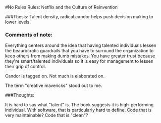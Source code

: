 #No Rules Rules: Netflix and the Culture of Reinvention

###Thesis:
Talent density, radical candor helps push decision making to lower levels.

### Comments of note:
Everything centers around the idea that having talented individuals lessen the beaurocratic guardrails that you have to surround the organization to keep others from making dumb mistakes. You have greater trust because they're smart/talented individuals so it is easy for management to lessen their grip of control.

Candor is tagged on. Not much is elaborated on.

The term "creative mavericks" stood out to me. 

###Thoughts:

It is hard to say what "talent" is. The book suggests it is high-performing individual. With software, that is particularly hard to define. Code that is very maintainable? Code that is "clean"?